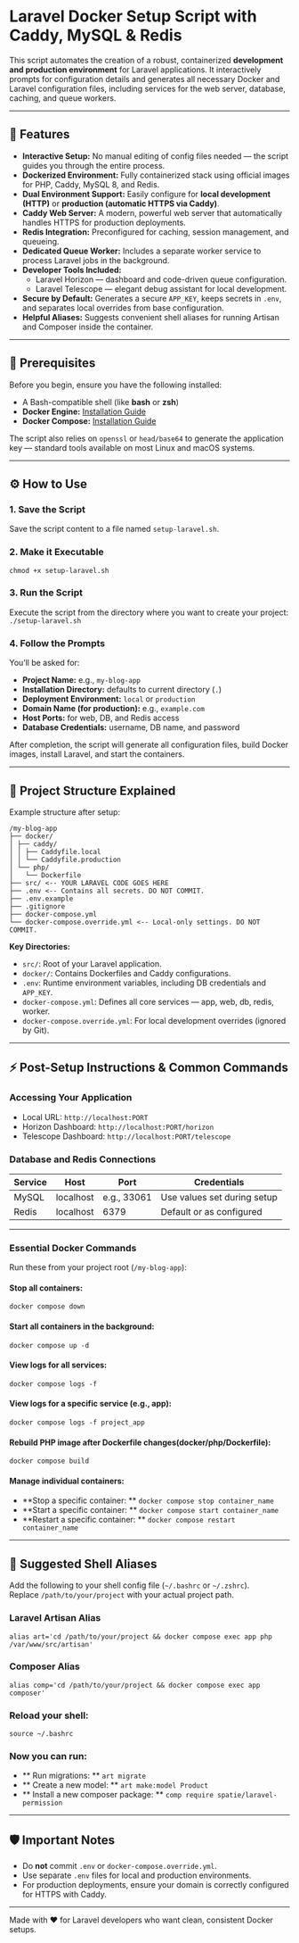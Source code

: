 # Laravel Docker Setup Script with Caddy, MySQL & Redis

This script automates the creation of a robust, containerized **development and production environment** for Laravel applications. It interactively prompts for configuration details and generates all necessary Docker and Laravel configuration files, including services for the web server, database, caching, and queue workers.

---

## 🚀 Features

- **Interactive Setup:** No manual editing of config files needed — the script guides you through the entire process.  
- **Dockerized Environment:** Fully containerized stack using official images for PHP, Caddy, MySQL 8, and Redis.  
- **Dual Environment Support:** Easily configure for **local development (HTTP)** or **production (automatic HTTPS via Caddy)**.  
- **Caddy Web Server:** A modern, powerful web server that automatically handles HTTPS for production deployments.  
- **Redis Integration:** Preconfigured for caching, session management, and queueing.  
- **Dedicated Queue Worker:** Includes a separate worker service to process Laravel jobs in the background.  
- **Developer Tools Included:**
  - Laravel Horizon — dashboard and code-driven queue configuration.  
  - Laravel Telescope — elegant debug assistant for local development.  
- **Secure by Default:** Generates a secure `APP_KEY`, keeps secrets in `.env`, and separates local overrides from base configuration.  
- **Helpful Aliases:** Suggests convenient shell aliases for running Artisan and Composer inside the container.

---

## 🧱 Prerequisites

Before you begin, ensure you have the following installed:

- A Bash-compatible shell (like **bash** or **zsh**)
- **Docker Engine:** [Installation Guide](https://docs.docker.com/engine/install/)
- **Docker Compose:** [Installation Guide](https://docs.docker.com/compose/install/)

The script also relies on `openssl` or `head/base64` to generate the application key — standard tools available on most Linux and macOS systems.

---

## ⚙️ How to Use

### 1. Save the Script
Save the script content to a file named `setup-laravel.sh`.

### 2. Make it Executable
`chmod +x setup-laravel.sh`

### 3. Run the Script
Execute the script from the directory where you want to create your project:
`./setup-laravel.sh`


### 4. Follow the Prompts

You’ll be asked for:

- **Project Name:** e.g., `my-blog-app`  
- **Installation Directory:** defaults to current directory (`.`)  
- **Deployment Environment:** `local` or `production`  
- **Domain Name (for production):** e.g., `example.com`  
- **Host Ports:** for web, DB, and Redis access  
- **Database Credentials:** username, DB name, and password  

After completion, the script will generate all configuration files, build Docker images, install Laravel, and start the containers.

---

## 📁 Project Structure Explained

Example structure after setup:
```text
/my-blog-app
├── docker/
│ ├── caddy/
│ │ ├── Caddyfile.local
│ │ └── Caddyfile.production
│ └── php/
│   └── Dockerfile
├── src/ <-- YOUR LARAVEL CODE GOES HERE
├── .env <-- Contains all secrets. DO NOT COMMIT.
├── .env.example
├── .gitignore
├── docker-compose.yml
└── docker-compose.override.yml <-- Local-only settings. DO NOT COMMIT.
```

**Key Directories:**

- `src/`: Root of your Laravel application.  
- `docker/`: Contains Dockerfiles and Caddy configurations.  
- `.env`: Runtime environment variables, including DB credentials and `APP_KEY`.  
- `docker-compose.yml`: Defines all core services — app, web, db, redis, worker.  
- `docker-compose.override.yml`: For local development overrides (ignored by Git).

---

## ⚡ Post-Setup Instructions & Common Commands

### Accessing Your Application

- Local URL: `http://localhost:PORT`  
- Horizon Dashboard: `http://localhost:PORT/horizon`  
- Telescope Dashboard: `http://localhost:PORT/telescope`

### Database and Redis Connections

| Service | Host | Port | Credentials            |
|----------|------|------|------------------------|
| MySQL    | localhost | e.g., 33061 | Use values set during setup |
| Redis    | localhost | 6379        | Default or as configured    |

---

### Essential Docker Commands

Run these from your project root (`/my-blog-app`):

#### Stop all containers:
`docker compose down`


#### Start all containers in the background:
`docker compose up -d`


#### View logs for all services:
`docker compose logs -f`


#### View logs for a specific service (e.g., app):
`docker compose logs -f project_app`


#### Rebuild PHP image after Dockerfile changes(docker/php/Dockerfile):
`docker compose build`


#### Manage individual containers:
- **Stop a specific container: ** `docker compose stop container_name`
- **Start a specific container: ** `docker compose start container_name`
- **Restart a specific container: ** `docker compose restart container_name`


---

## 🧩 Suggested Shell Aliases

Add the following to your shell config file (`~/.bashrc` or `~/.zshrc`).  
Replace `/path/to/your/project` with your actual project path.


### Laravel Artisan Alias
`alias art='cd /path/to/your/project && docker compose exec app php /var/www/src/artisan'`

### Composer Alias
`alias comp='cd /path/to/your/project && docker compose exec app composer'`


### Reload your shell:
`source ~/.bashrc`


### Now you can run:
- ** Run migrations: ** `art migrate`
- ** Create a new model: ** `art make:model Product`
- ** Install a new composer package: ** `comp require spatie/laravel-permission`



---

## 🛡️ Important Notes

- Do **not** commit `.env` or `docker-compose.override.yml`.  
- Use separate `.env` files for local and production environments.  
- For production deployments, ensure your domain is correctly configured for HTTPS with Caddy.

---

Made with ❤️ for Laravel developers who want clean, consistent Docker setups.
